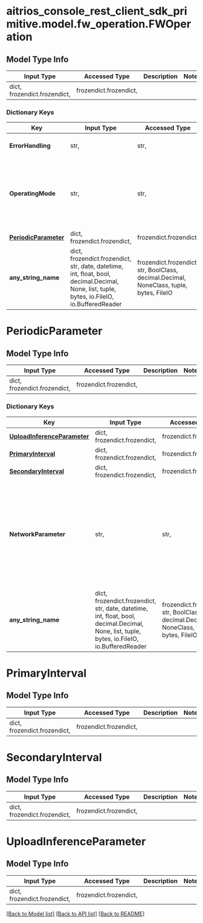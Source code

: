 # aitrios_console_rest_client_sdk_primitive.model.fw_operation.FWOperation

## Model Type Info
Input Type | Accessed Type | Description | Notes
------------ | ------------- | ------------- | -------------
dict, frozendict.frozendict,  | frozendict.frozendict,  |  | 

### Dictionary Keys
Key | Input Type | Accessed Type | Description | Notes
------------ | ------------- | ------------- | ------------- | -------------
**ErrorHandling** | str,  | str,  |  | must be one of ["ManualReset", "AutoReboot", ] 
**OperatingMode** | str,  | str,  |  | [optional] must be one of ["Manual", "Periodic", ] if omitted the server will use the default value of "Manual"
**[PeriodicParameter](#PeriodicParameter)** | dict, frozendict.frozendict,  | frozendict.frozendict,  |  | [optional] 
**any_string_name** | dict, frozendict.frozendict, str, date, datetime, int, float, bool, decimal.Decimal, None, list, tuple, bytes, io.FileIO, io.BufferedReader | frozendict.frozendict, str, BoolClass, decimal.Decimal, NoneClass, tuple, bytes, FileIO | any string name can be used but the value must be the correct type | [optional]

# PeriodicParameter

## Model Type Info
Input Type | Accessed Type | Description | Notes
------------ | ------------- | ------------- | -------------
dict, frozendict.frozendict,  | frozendict.frozendict,  |  | 

### Dictionary Keys
Key | Input Type | Accessed Type | Description | Notes
------------ | ------------- | ------------- | ------------- | -------------
**[UploadInferenceParameter](#UploadInferenceParameter)** | dict, frozendict.frozendict,  | frozendict.frozendict,  |  | 
**[PrimaryInterval](#PrimaryInterval)** | dict, frozendict.frozendict,  | frozendict.frozendict,  |  | 
**[SecondaryInterval](#SecondaryInterval)** | dict, frozendict.frozendict,  | frozendict.frozendict,  |  | 
**NetworkParameter** | str,  | str,  |  | [optional] must be one of ["Save", "DHCP", ] if omitted the server will use the default value of "Save"
**any_string_name** | dict, frozendict.frozendict, str, date, datetime, int, float, bool, decimal.Decimal, None, list, tuple, bytes, io.FileIO, io.BufferedReader | frozendict.frozendict, str, BoolClass, decimal.Decimal, NoneClass, tuple, bytes, FileIO | any string name can be used but the value must be the correct type | [optional]

# PrimaryInterval

## Model Type Info
Input Type | Accessed Type | Description | Notes
------------ | ------------- | ------------- | -------------
dict, frozendict.frozendict,  | frozendict.frozendict,  |  | 

# SecondaryInterval

## Model Type Info
Input Type | Accessed Type | Description | Notes
------------ | ------------- | ------------- | -------------
dict, frozendict.frozendict,  | frozendict.frozendict,  |  | 

# UploadInferenceParameter

## Model Type Info
Input Type | Accessed Type | Description | Notes
------------ | ------------- | ------------- | -------------
dict, frozendict.frozendict,  | frozendict.frozendict,  |  | 

[[Back to Model list]](../../README.md#documentation-for-models) [[Back to API list]](../../README.md#documentation-for-api-endpoints) [[Back to README]](../../README.md)

